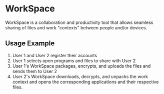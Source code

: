 # WorkSpace

WorkSpace is a collaboration and productivity tool that allows seamless sharing of files and work "contexts" between people and/or devices.

## Usage Example

1. User 1 and User 2 register their accounts
2. User 1 selects open programs and files to share with User 2
3. User 1's WorkSpace packages, encrypts, and uploads the files and sends them to User 2
4. User 2's WorkSpace downloads, decrypts, and unpacks the work context and opens the corresponding applications and their respective files.
